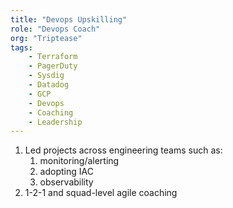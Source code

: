 ```yaml
---
title: "Devops Upskilling"
role: "Devops Coach"
org: "Triptease"
tags:
    - Terraform
    - PagerDuty
    - Sysdig
    - Datadog
    - GCP
    - Devops
    - Coaching
    - Leadership
---
```

1. Led projects across engineering teams such as:
    1. monitoring/alerting
    2. adopting IAC
    3. observability
2. 1-2-1 and squad-level agile coaching
